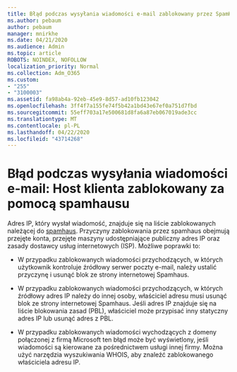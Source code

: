 ```yaml
---
title: Błąd podczas wysyłania wiadomości e-mail zablokowany przez SpamHaus
ms.author: pebaum
author: pebaum
manager: mnirkhe
ms.date: 04/21/2020
ms.audience: Admin
ms.topic: article
ROBOTS: NOINDEX, NOFOLLOW
localization_priority: Normal
ms.collection: Adm_O365
ms.custom:
- "255"
- "3100003"
ms.assetid: fa98ab4a-92eb-45e9-8d57-ad10fb123042
ms.openlocfilehash: 3ff4f7a155fe74f5b42a1bd43e67ef0a751d7fbd
ms.sourcegitcommit: 55eff703a17e500681d8fa6a87eb067019ade3cc
ms.translationtype: MT
ms.contentlocale: pl-PL
ms.lasthandoff: 04/22/2020
ms.locfileid: "43714268"
---
```

# <a name="error-sending-email-client-host-blocked-using-spamhaus"></a>Błąd podczas wysyłania wiadomości e-mail: Host klienta zablokowany za pomocą spamhausu

Adres IP, który wysłał wiadomość, znajduje się na liście zablokowanych należącej do [spamhaus](https://go.microsoft.com/fwlink/p/?linkid=123245). Przyczyny zablokowania przez spamhaus obejmują przejęte konta, przejęte maszyny udostępniające publiczny adres IP oraz zasady dostawcy usług internetowych (ISP). Możliwe poprawki to:
  
- W przypadku zablokowanych wiadomości przychodzących, w których użytkownik kontroluje źródłowy serwer poczty e-mail, należy ustalić przyczynę i usunąć blok ze strony internetowej Spamhaus.

- W przypadku zablokowanych wiadomości przychodzących, w których źródłowy adres IP należy do innej osoby, właściciel adresu musi usunąć blok ze strony internetowej Spamhaus. Jeśli adres IP znajduje się na liście blokowania zasad (PBL), właściciel może przypisać inny statyczny adres IP lub usunąć adres z PBL.

- W przypadku zablokowanych wiadomości wychodzących z domeny połączonej z firmą Microsoft ten błąd może być wyświetlony, jeśli wiadomości są kierowane za pośrednictwem usługi innej firmy. Można użyć narzędzia wyszukiwania WHOIS, aby znaleźć zablokowanego właściciela adresu IP.

